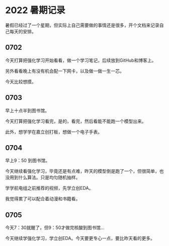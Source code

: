 # 2022 暑期记录

暑假已经过了一个星期，但实际上自己需要做的事情还是很多，开个文档来记录自己每天的安排。

## 0702

今天打算把强化学习开始看看，做一个学习笔记，后续放到GitHub和博客上。

另外看看晚上有没有机会配一下网卡，以及做一做一生一芯。

今天比较想摸。

## 0703

早上十点半到图书馆。

今天打算把强化学习看完，是的，看完，然后看能不能跑一个模型出来。

此外，想学学在嘉立创打板，想做一个电子手表。

## 0704

早上9：50 到图书馆。

今天继续看强化学习，毕竟还是有点难，昨天的模型倒是跑了一个，但很简单，也没用到什么算法。只是均匀随机抽样。

学学航电组之前推荐的视频，先学立创EDA。

我觉得累了可以配合着动漫和书籍看。





## 0705

今天7：30就醒了，但9：50才做完核酸到图书馆...

今天继续学强化学习，学立创EDA。今天要更专心一点，要比昨天看的更多。
